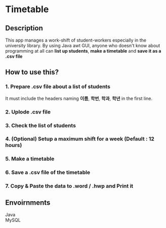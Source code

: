 # Timetable

## Description

This app manages a work-shift of student-workers especially in the university library. By using Java awt GUI, anyone who doesn't know about programming at all can **list up students**, **make a timetable** and **save it as a .csv file** 

## How to use this?

### 1. Prepare .csv file about a list of students

It must include the headers naming **이름**, **학번**, **학과**, **학년** in the first line.

### 2. Uplode .csv file

### 3. Check the list of students

### 4. (Optional) Setup a maximum shift for a week (Default : 12 hours)

### 5. Make a timetable

### 6. Save a .csv file of the timetable

### 7. Copy & Paste the data to .word / .hwp and Print it

## Envoirnments
Java  
MySQL



```python

```
